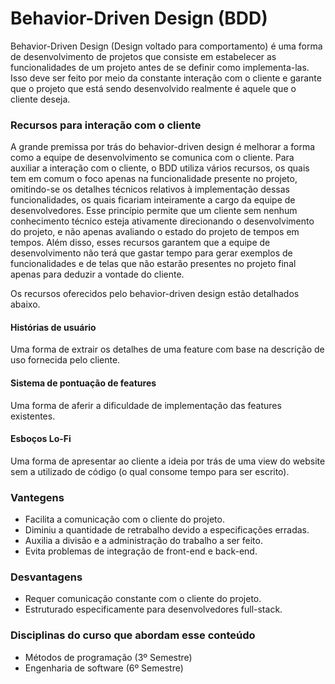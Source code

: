 # Behavior-Driven Design (BDD)

Behavior-Driven Design (Design voltado para comportamento) é uma forma de desenvolvimento de projetos que consiste em estabelecer as funcionalidades de um projeto antes de se definir como implementa-las. Isso deve ser feito por meio da constante interação com o cliente e garante que o projeto que está sendo desenvolvido realmente é aquele que o cliente deseja.

### Recursos para interação com o cliente

A grande premissa por trás do behavior-driven design é melhorar a forma como a equipe de desenvolvimento se comunica com o cliente. Para auxiliar a interação com o cliente, o BDD utiliza vários recursos, os quais tem em comum o foco apenas na funcionalidade presente no projeto, omitindo-se os detalhes técnicos relativos à implementação dessas funcionalidades, os quais ficariam inteiramente a cargo da equipe de desenvolvedores. Esse princípio permite que um cliente sem nenhum conhecimento técnico esteja ativamente direcionando o desenvolvimento do projeto, e não apenas avaliando o estado do projeto de tempos em tempos. Além disso, esses recursos garantem que a equipe de desenvolvimento não terá que gastar tempo para gerar exemplos de funcionalidades e de telas que não estarão presentes no projeto final apenas para deduzir a vontade do cliente.

Os recursos oferecidos pelo behavior-driven design estão detalhados abaixo.

#### Histórias de usuário

  Uma forma de extrair os detalhes de uma feature com base na descrição de uso fornecida pelo cliente.

#### Sistema de pontuação de features

  Uma forma de aferir a dificuldade de implementação das features existentes.

#### Esboços Lo-Fi

  Uma forma de apresentar ao cliente a ideia por trás de uma view do website sem a utilizado de código (o qual consome tempo para ser escrito).

### Vantegens

* Facilita a comunicação com o cliente do projeto.
* Diminiu a quantidade de retrabalho devido a especificações erradas.
* Auxilia a divisão e a administração do trabalho a ser feito.
* Evita problemas de integração de front-end e back-end.

### Desvantagens

* Requer comunicação constante com o cliente do projeto.
* Estruturado especificamente para desenvolvedores full-stack.

### Disciplinas do curso que abordam esse conteúdo
* Métodos de programação (3º Semestre)
* Engenharia de software (6º Semestre)

